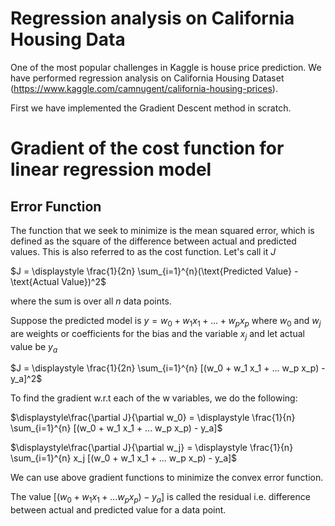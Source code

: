 # Regression analysis on California Housing Data

One of the most popular challenges in Kaggle is house price prediction. We have performed regression analysis on California Housing Dataset (https://www.kaggle.com/camnugent/california-housing-prices).

First we have implemented the Gradient Descent method in scratch.

# Gradient of the cost function for linear regression model
## Error Function

The function that we seek to minimize is the mean squared error, which is defined as the square of the difference between actual and predicted values. This is also referred to as the cost function. Let's call it $J$

$J = \displaystyle \frac{1}{2n} \sum_{i=1}^{n}(\text{Predicted Value} - \text{Actual Value})^2$

where the sum is over all $n$ data points.

Suppose the predicted model is $y = w_0 + w_1 x_1 + ... + w_p x_p$ where $w_0$ and $w_j$ are weights or coefficients for the bias and the variable $x_j$ and let actual value be $y_a$

$J = \displaystyle \frac{1}{2n} \sum_{i=1}^{n} [(w_0 + w_1 x_1 + ... w_p x_p) - y_a]^2$

To find the gradient w.r.t each of the w variables, we do the following:

$\displaystyle\frac{\partial J}{\partial w_0} = \displaystyle \frac{1}{n} \sum_{i=1}^{n}  [(w_0 + w_1 x_1 + ... w_p x_p) - y_a]$

$\displaystyle\frac{\partial J}{\partial w_j} = \displaystyle \frac{1}{n} \sum_{i=1}^{n} x_j [(w_0 + w_1 x_1 + ... w_p x_p) - y_a]$

We can use above gradient functions to minimize the convex error function.

The value $[(w_0 + w_1 x_1 + ... w_p x_p) - y_a]$ is called the residual i.e. difference between actual and predicted value for a data point.
